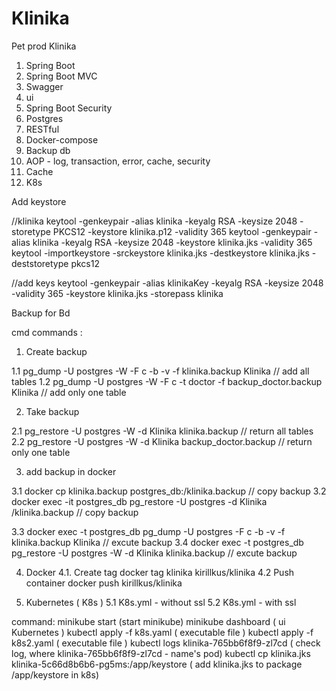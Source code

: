 # Klinika
Pet prod Klinika

1. Spring Boot
2. Spring Boot MVC
3. Swagger
4. ui
5. Spring Boot Security
6. Postgres
7. RESTful
8. Docker-compose
9. Backup db
10. AOP - log, transaction, error, cache, security
11. Сache
12. K8s 

Add keystore 

//klinika
keytool -genkeypair -alias klinika -keyalg RSA -keysize 2048 -storetype PKCS12 -keystore klinika.p12 -validity 365
keytool -genkeypair -alias klinika -keyalg RSA -keysize 2048 -keystore klinika.jks -validity 365
keytool -importkeystore -srckeystore klinika.jks -destkeystore klinika.jks -deststoretype pkcs12

//add keys 
keytool -genkeypair -alias klinikaKey -keyalg RSA -keysize 2048 -validity 365 -keystore klinika.jks -storepass klinika

Backup for Bd

cmd commands :

1. Create backup 

1.1  pg_dump -U postgres -W -F c -b -v -f klinika.backup Klinika                // add all tables 
1.2  pg_dump -U postgres -W -F c -t doctor -f backup_doctor.backup Klinika      // add only one table 

2. Take backup

2.1  pg_restore -U postgres -W -d Klinika klinika.backup            // return all tables 
2.2  pg_restore -U postgres -W -d Klinika backup_doctor.backup      // return only one table

3. add backup in docker 

3.1 docker cp klinika.backup postgres_db:/klinika.backup                            // copy backup
3.2 docker exec -it postgres_db pg_restore -U postgres -d Klinika /klinika.backup  // copy backup
   
3.3 docker exec -t postgres_db pg_dump -U postgres -F c -b -v -f klinika.backup Klinika  // excute backup
3.4 docker exec -t postgres_db pg_restore -U postgres -W -d Klinika klinika.backup       // excute backup

4. Docker
4.1. Create tag
docker tag klinika kirillkus/klinika
4.2 Push container
docker push kirillkus/klinika

5. Kubernetes ( K8s )
5.1 K8s.yml - without ssl
5.2 K8s.yml - with ssl

command:
minikube start  (start minikube)
minikube dashboard ( ui Kubernetes )
kubectl apply -f k8s.yaml ( executable file )
kubectl apply -f k8s2.yaml ( executable file )
kubectl logs klinika-765bb6f8f9-zl7cd  ( check log, where klinika-765bb6f8f9-zl7cd - name's pod)
kubectl cp klinika.jks klinika-5c66d8b6b6-pg5ms:/app/keystore ( add klinika.jks to package /app/keystore in k8s)

